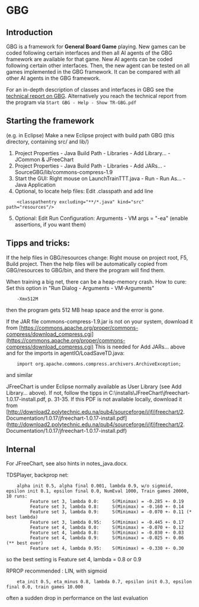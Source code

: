 # GBG 

## Introduction
GBG is a framework for **General Board Game** playing. New games can be coded following certain interfaces and then all AI agents of the GBG 
framework are available for that game. New AI agents can be coded following certain other interfaces. Then, the new agent can be tested on all 
games implemented in the GBG framework. It can be compared with all other AI agents in the GBG framework. 

For an in-depth description of classes and interfaces in GBG see the  [technical report on GBG](resources/TR-GBG.pdf).  Alternatively you reach 
the technical report from the program via  `Start GBG - Help - Show TR-GBG.pdf`


## Starting the framework

(e.g. in Eclipse)  Make a new Eclipse project with build path GBG (this directory, containing src/ and lib/)

1. Project Properties - Java Build Path - Libraries - Add Library... - JCommon & JFreeChart
2. Project Properties - Java Build Path - Libraries - Add JARs... - SourceGBG/lib/commons-compress-1.9
3. Start the GUI: Right mouse on LaunchTrainTTT.java - Run - Run As... - Java Application
4. Optional, to locate help files: Edit .classpath and add line
```
	<classpathentry excluding="**/*.java" kind="src" path="resources"/>
```
5. Optional: Edit Run Configuration: Arguments - VM args = "-ea" (enable assertions, if you want them)


## Tipps and tricks: 

If the help files in GBG/resources change: Right mouse on project root, F5, Build project. Then the help files will be automatically copied from GBG/resources to GBG/bin, and there the program will find them.

When training a big net, there can be a heap-memory crash.
How to cure: Set this option in "Run Dialog - Arguments - VM-Arguments"
```
	-Xmx512M
```
then the program gets 512 MB heap space and the error is gone.

If the JAR file commons-compress-1.9.jar is not on your system, download it from 
	 [https://commons.apache.org/proper/commons-compress/download_compress.cgi](https://commons.apache.org/proper/commons-compress/download_compress.cgi)
This is needed for Add JARs... above and for the imports in agentIO/LoadSaveTD.java:
```
	import org.apache.commons.compress.archivers.ArchiveException;
```
and similar

JFreeChart is under Eclipse normally available as User Library (see Add Library... above). 
If not, follow the tipps in 
	C:\installs\JFreeChart\jfreechart-1.0.17-install.pdf, p. 31-35.
If this PDF is not available locally, download it from
[http://download2.polytechnic.edu.na/pub4/sourceforge/j/jf/jfreechart/2. Documentation/1.0.17/jfreechart-1.0.17-install.pdf](http://download2.polytechnic.edu.na/pub4/sourceforge/j/jf/jfreechart/2. Documentation/1.0.17/jfreechart-1.0.17-install.pdf)


## Internal

For JFreeChart, see also hints in notes_java.docx.

TDSPlayer, backprop net:
```
	alpha init 0.5, alpha final 0.001, lambda 0.9, w/o sigmoid, epsilon init 0.1, epsilon final 0.0, NumEval 1000, Train games 20000, 10 runs:
		 Feature set 3, lambda 0.0: 	S(Minimax) = -0.285 +- 0.19
		 Feature set 3, lambda 0.8: 	S(Minimax) = -0.160 +- 0.14
		 Feature set 3, lambda 0.9: 	S(Minimax) = -0.070 +- 0.11	(* best lambda)
		 Feature set 3, lambda 0.95: 	S(Minimax) = -0.445 +- 0.17
		 Feature set 4, lambda 0.0: 	S(Minimax) = -0.070 +- 0.12
		 Feature set 4, lambda 0.8: 	S(Minimax) = -0.030 +- 0.03
		 Feature set 4, lambda 0.9: 	S(Minimax) = -0.025 +- 0.06	(** best ever)
		 Feature set 4, lambda 0.95: 	S(Minimax) = -0.330 +- 0.30
```
so the best setting is Feature set 4, lambda = 0.8 or 0.9


RPROP recommended : LIN, with sigmoid
```
	eta_init 0.5, eta_minus 0.8, lambda 0.7, epsilon init 0.3, epsilon final 0.0, train games 10.000
```
often a sudden drop in performance on the last evaluation

